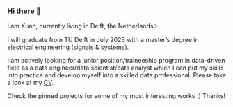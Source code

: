 ### Hi there 👋

I am Xuan, currently living in Delft, the Netherlands✨

I will graduate from TU Delft in July 2023 with a master’s degree in electrical engineering (signals & systems).

I am actively looking for a junior position/traineeship program in data-driven field as a data engineer/data scientist/data analyst which I can put my skills into practice and develop myself into a skilled data professional. Please take a look at my [CV](./X.Gao_CV.pdf).

Check the pinned projects for some of my most interesting works :) Thanks!


<!--
**xuangao6/xuangao6** is a ✨ _special_ ✨ repository because its `README.md` (this file) appears on your GitHub profile.

Here are some ideas to get you started:

- 🔭 I’m currently working on ...
- 🌱 I’m currently learning ...
- 👯 I’m looking to collaborate on ...
- 🤔 I’m looking for help with ...
- 💬 Ask me about ...
- 📫 How to reach me: ...
- 😄 Pronouns: ...
- ⚡ Fun fact: ...
-->

